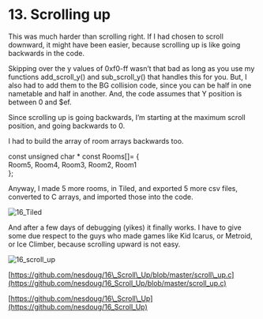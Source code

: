 # 13. Scrolling up

This was much harder than scrolling right. If I had chosen to scroll downward, it might have been easier, because scrolling up is like going backwards in the code.

Skipping over the y values of 0xf0-ff wasn’t that bad as long as you use my functions add\_scroll\_y\(\) and sub\_scroll\_y\(\) that handles this for you. But, I also had to add them to the BG collision code, since you can be half in one nametable and half in another. And, the code assumes that Y position is between 0 and $ef.

Since scrolling up is going backwards, I’m starting at the maximum scroll position, and going backwards to 0.

I had to build the array of room arrays backwards too.

const unsigned char \* const Rooms\[\]= {  
Room5, Room4, Room3, Room2, Room1  
};

Anyway, I made 5 more rooms, in Tiled, and exported 5 more csv files, converted to C arrays, and imported those into the code.

![16\_Tiled](https://nesdoug.files.wordpress.com/2018/09/16_tiled.png?w=924)

And after a few days of debugging \(yikes\) it finally works. I have to give some due respect to the guys who made games like Kid Icarus, or Metroid, or Ice Climber, because scrolling upward is not easy.

![16\_scroll\_up](https://nesdoug.files.wordpress.com/2018/09/16_scroll_up.png?w=924)

[https://github.com/nesdoug/16\_Scroll\_Up/blob/master/scroll\_up.c](https://github.com/nesdoug/16_Scroll_Up/blob/master/scroll_up.c)

[https://github.com/nesdoug/16\_Scroll\_Up](https://github.com/nesdoug/16_Scroll_Up)

